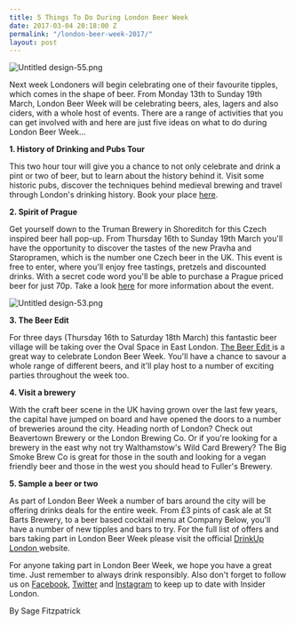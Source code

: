 ```yaml
---
title: 5 Things To Do During London Beer Week
date: 2017-03-04 20:18:00 Z
permalink: "/london-beer-week-2017/"
layout: post
---
```


![Untitled design-55.png](/uploads/Untitled%20design-55.png)

Next week Londoners will begin celebrating one of their favourite tipples, which comes in the shape of beer. From Monday 13th to Sunday 19th March, London Beer Week will be celebrating beers, ales, lagers and also ciders, with a whole host of events. There are a range of activities that you can get involved with and here are just five ideas on what to do during London Beer Week...

**1. History of Drinking and Pubs Tour**

This two hour tour will give you a chance to not only celebrate and drink a pint or two of beer, but to learn about the history behind it. Visit some historic pubs, discover the techniques behind medieval brewing and travel through London's drinking history. Book your place [here](https://www.insider-london.co.uk/tours/history-of-drinking-and-pubs/). 

**2. Spirit of Prague**

Get yourself down to the Truman Brewery in Shoreditch for this Czech inspired beer hall pop-up. From Thursday 16th to Sunday 19th March you'll have the opportunity to discover the tastes of the new Pravha and Staropramen, which is the number one Czech beer in the UK. This event is free to enter, where you'll enjoy free tastings, pretzels and discounted drinks. With a secret code word you'll be able to purchase a Prague priced beer for just 70p.  Take a look [here](https://drinkup.london/beerweek/events/12719/spirit-of-prague/) for more information about the event. 

![Untitled design-53.png](/uploads/Untitled%20design-53.png)

**3. The Beer Edit**

For three days (Thursday 16th to Saturday 18th March) this fantastic beer village will be taking over the Oval Space in East London. [The Beer Edit ](https://drinkup.london/beerweek/events/12461/the-beer-edit/)is a great way to celebrate London Beer Week. You'll have a chance to savour a whole range of different beers, and it'll play host to a number of exciting parties throughout the week too. 

**4. Visit a brewery**

With the craft beer scene in the UK having grown over the last few years, the capital have jumped on board and have opened the doors to a number of breweries around the city. Heading north of London? Check out Beavertown Brewery or the London Brewing Co.  Or if you're looking for a brewery in the east why not try Walthamstow's Wild Card Brewery? The Big Smoke Brew Co is great for those in the south and looking for a vegan friendly beer and those in the west you should head to Fuller's Brewery. 

**5. Sample a beer or two**

As part of London Beer Week a number of bars around the city will be offering drinks deals for the entire week. From £3 pints of cask ale at St Barts Brewery, to a beer based cocktail menu at Company Below, you'll have a number of new tipples and bars to try. For the full list of offers and bars taking part in London Beer Week please visit the official [DrinkUp London ](https://drinkup.london/beerweek/bars/)website. 

For anyone taking part in London Beer Week, we hope you have a great time. Just remember to always drink responsibly. Also don't forget to follow us on [Facebook](http://facebook.com/insiderlondon/?fref=ts), [Twitter](https://twitter.com/insiderlondon) and [Instagram](http://instagram.com/insiderlondontours/) to keep up to date with Insider London.

By Sage Fitzpatrick